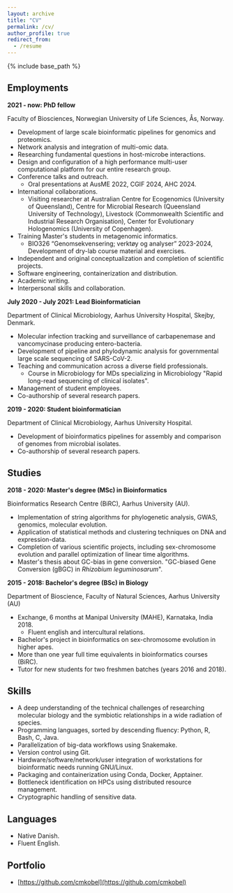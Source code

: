 ```yaml
---
layout: archive
title: "CV"
permalink: /cv/
author_profile: true
redirect_from:
  - /resume
---
```


{% include base_path %}


## Employments

**2021 - now: PhD fellow**

Faculty of Biosciences, Norwegian University of Life Sciences, Ås, Norway.

  - Development of large scale bioinformatic pipelines for genomics and proteomics.
  - Network analysis and integration of multi-omic data.
  - Researching fundamental questions in host-microbe interactions.
  - Design and configuration of a high performance multi-user computational platform for our entire research group.
  - Conference talks and outreach.
    - Oral presentations at AusME 2022, CGIF 2024, AHC 2024.
  - International collaborations.
    - Visiting researcher at Australian Centre for Ecogenomics (University of Queensland), Centre for Microbial Research (Queensland University of Technology), Livestock (Commonwealth Scientific and Industrial Research Organisation), Center for Evolutionary Hologenomics (University of Copenhagen). 
  - Training Master's students in metagenomic informatics.
    - BIO326 “Genomsekvensering; verktøy og analyser” 2023-2024, Development of dry-lab course material and exercises.
  - Independent and original conceptualization and completion of scientific projects.
  - Software engineering, containerization and distribution.
  - Academic writing.
  - Interpersonal skills and collaboration.


**July 2020 - July 2021: Lead Bioinformatician**

Department of Clinical Microbiology, Aarhus University Hospital, Skejby, Denmark.

  - Molecular infection tracking and surveillance of carbapenemase and vancomycinase producing entero-bacteria.
  - Development of pipeline and phylodynamic analysis for governmental large scale sequencing of SARS-CoV-2.
  - Teaching and communication across a diverse field professionals.
    - Course in Microbiology for MDs specializing in Microbiology "Rapid long-read sequencing of clinical isolates".
  - Management of student employees.
  - Co-authorship of several research papers.

**2019 - 2020: Student bioinformatician**

Department of Clinical Microbiology, Aarhus University Hospital.

  - Development of bioinformatics pipelines for assembly and comparison of genomes from microbial isolates.
  - Co-authorship of several research papers.

## Studies

**2018 - 2020: Master's degree (MSc) in Bioinformatics**

Bioinformatics Research Centre (BiRC), Aarhus University (AU).

  - Implementation of string algorithms for phylogenetic analysis, GWAS, genomics, molecular evolution.
  - Application of statistical methods and clustering techniques on DNA and expression-data.
  - Completion of various scientific projects, including sex-chromosome evolution and parallel optimization of linear time algorithms.
  - Master's thesis about GC-bias in gene conversion. "GC-biased Gene Conversion (gBGC) in *Rhizobium leguminosarum*".

  

**2015 - 2018: Bachelor's degree (BSc) in Biology**

Department of Bioscience, Faculty of Natural Sciences, Aarhus University (AU)

  - Exchange, 6 months at Manipal University (MAHE), Karnataka, India 2018.
    - Fluent english and intercultural relations.
  - Bachelor's project in bioinformatics on sex-chromosome evolution in higher apes.
  - More than one year full time equivalents in bioinformatics courses (BiRC). 
  - Tutor for new students for two freshmen batches (years 2016 and 2018).


## Skills

  - A deep understanding of the technical challenges of researching molecular biology and the symbiotic relationships in a wide radiation of species.
  - Programming languages, sorted by descending fluency: Python, R, Bash, C, Java.
  - Parallelization of big-data workflows using Snakemake.
  - Version control using Git.
  - Hardware/software/network/user integration of workstations for bioinformatic needs running GNU/Linux. 
  - Packaging and containerization using Conda, Docker, Apptainer.
  - Bottleneck identification on HPCs using distributed resource management.
  - Cryptographic handling of sensitive data.


## Languages

  - Native Danish.
  - Fluent English.

  
## Portfolio

  - [https://github.com/cmkobel](https://github.com/cmkobel)




